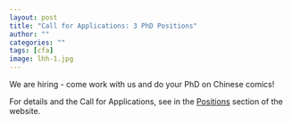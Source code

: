 ```yaml
---
layout: post
title: "Call for Applications: 3 PhD Positions"
author: ""
categories: ""
tags: [cfa]
image: lhh-1.jpg
---
```


We are hiring - come work with us and do your PhD on Chinese comics!

For details and the Call for Applications, see in the [Positions](https://chinacomx.github.io/positions) section of the website.